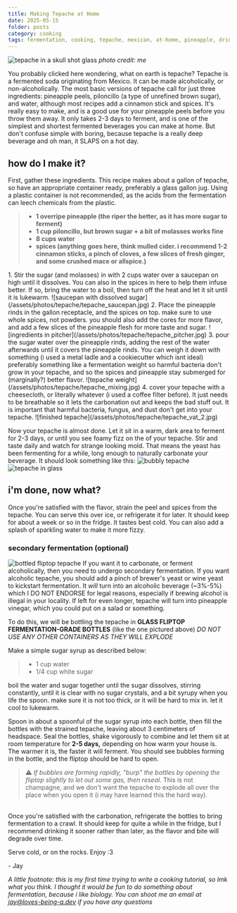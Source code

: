 ```yaml
---
title: Making Tepache at Home
date: 2025-05-15
folder: posts
category: cooking
tags: fermentation, cooking, tepache, mexican, at-home, pineapple, drinks, beverages
---
```


![tepache in a skull shot glass](/assets/photos/tepache/tepache-skull.jpg)
*photo credit: me*

You probably clicked here wondering, what on earth is tepache? Tepache is a fermented soda originating from Mexico. It can be made alcoholically, or non-alcoholically. The most basic versions of tepache call for just three ingredients: pineapple peels, piloncillo (a type of unrefined brown sugar), and water, although most recipes add a cinnamon stick and spices. It's really easy to make, and is a good use for your pineapple peels before you throw them away. It only takes 2-3 days to ferment, and is one of the simplest and shortest fermented beverages you can make at home. But don't confuse simple with boring, because tepache is a really deep beverage and oh man, it SLAPS on a hot day.

## how do I make it?

First, gather these ingredients. This recipe makes about a gallon of tepache, so have an appropriate container ready, preferably a glass gallon jug. Using a plastic container is not recommended, as the acids from the fermentation can leech chemicals from the plastic. 
<b>
> - 1 overripe pineapple (the riper the better, as it has more sugar to ferment)
> - 1 cup piloncillo, but brown sugar + a bit of molasses works fine
> - 8 cups water
> - spices (anything goes here, think mulled cider. i recommend 1-2 cinnamon sticks, a pinch of cloves, a few slices of fresh ginger, and some crushed mace or allspice.)
</b>
1. Stir the sugar (and molasses) in with 2 cups water over a saucepan on high until it dissolves. You can also in the spices in here to help them infuse better. If so, bring the water to a boil, then turn off the heat and let it sit until it is lukewarm.
![saucepan with dissolved sugar](/assets/photos/tepache/tepache_saucepan.jpg)
2. Place the pineapple rinds in the gallon receptacle, and the spices on top. make sure to use whole spices, not powders. you should also add the cores for more flavor, and add a few slices of the pineapple flesh for more taste and sugar. 
![ingredients in pitcher](/assets/photos/tepache/tepache_pitcher.jpg)
3. pour the sugar water over the pineapple rinds, adding the rest of the water afterwards until it covers the pineapple rinds. You can weigh it down with something (i used a metal ladle and a cookiecutter which isnt ideal) preferably something like a fermentation weight so harmful bacteria don't grow in your tepache, and so the spices and pineapple stay submerged for (marginally?) better flavor.
![tepache weight](/assets/photos/tepache/tepache_mixing.jpg)
4. cover your tepache with a cheesecloth, or literally whatever (i used a coffee filter before). It just needs to be breathable so it lets the carbonation out and keeps the bad stuff out. It is important that harmful bacteria, fungus, and dust don't get into your tepache. 
![finished tepache](/assets/photos/tepache/tepache_vat_2.jpg)

Now your tepache is almost done. Let it sit in a warm, dark area to ferment for 2-3 days, or until you see foamy fizz on the of your tepache. Stir and taste daily and watch for strange looking mold. That means the yeast has been fermenting for a while, long enough to naturally carbonate your beverage. It should look something like this:
![bubbly tepache](/assets/photos/tepache/tepache_vat.jpg)
![tepache in glass](/assets/photos/tepache/tepache.jpg)

## i'm done, now what?

Once you're satisfied with the flavor, strain the peel and spices from the tepache. You can serve this over ice, or refrigerate it for later. It should keep for about a week or so in the fridge. It tastes best cold. You can also add a splash of sparkling water to make it more fizzy.

### secondary fermentation (optional)
![bottled fliptop tepache](/assets/photos/tepache/fliptop_tepache.jpg)
If you want it to carbonate, or ferment alcoholically, then you need to undergo secondary fermentation. If you want alcoholic tepache, you should add a pinch of brewer's yeast or wine yeast to kickstart fermentation. It _will_ turn into an alcoholic beverage (~3%-5%) which I DO NOT ENDORSE for legal reasons, especially if brewing alcohol is illegal in your locality. If left for even longer, tepache will turn into pineapple vinegar, which you could put on a salad or something.

To do this, we will be bottling the tepache in **GLASS FLIPTOP FERMENTATION-GRADE BOTTLES** (like the one pictured above) _DO NOT USE ANY OTHER CONTAINERS AS THEY WILL EXPLODE_

Make a simple sugar syrup as described below:
> - 1 cup water
> - 1/4 cup white sugar 

boil the water and sugar together until the sugar dissolves, stirring constantly, until it is clear with no sugar crystals, and a bit syrupy when you life the spoon. make sure it is not too thick, or it will be hard to mix in. let it cool to lukewarm.

Spoon in about a spoonful of the sugar syrup into each bottle, then fill the bottles with the strained tepache, leaving about 3 centimeters of headspace. Seal the bottles, shake vigorously to combine and let them sit at room temperature for **2-5 days,** depending on how warm your house is. The warmer it is, the faster it will ferment. You should see bubbles forming in the bottle, and the fliptop should be hard to open.

> ⚠️ _If bubbles are forming rapidly, "burp" the bottles by opening the fliptop slightly to let out some gas, then reseal._ This is not champagne, and we don't want the tepache to explode all over the place when you open it (i may have learned this the hard way).

<br>
Once you're satisfied with the carbonation, refrigerate the bottles to bring fermentation to a crawl. It should keep for quite a while in the fridge, but I recommend drinking it sooner rather than later, as the flavor and bite will degrade over time.

Serve cold, or on the rocks. Enjoy :3


\- Jay


*A little footnote: this is my first time trying to write a cooking tutorial, so lmk what you think. I thought it would be fun to do something about fermentation, because i like biology. You can shoot me an email at [jay@loves-being-a.dev](mailto:jay@loves-being-a.dev) if you have any questions*